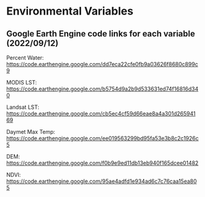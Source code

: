 # Environmental Variables

 ## Google Earth Engine code links for each variable (2022/09/12)
 Percent Water: https://code.earthengine.google.com/dd7eca22cfe0fb9a03626f8680c899c9
 
 MODIS LST: https://code.earthengine.google.com/b5754d9a2b9d533631ed74f16816d340
 
 Landsat LST: https://code.earthengine.google.com/cb5ec4cf59d66eae8a4a301d26594169
 
 Daymet Max Temp: https://code.earthengine.google.com/ee019563299bd95fa53e3b8c2c1926c5
 
 DEM: https://code.earthengine.google.com/f0b9e9ed11db13eb940f165dcee01482
 
 NDVI: https://code.earthengine.google.com/95ae4adfd1e934ad6c7c76caa15ea805
